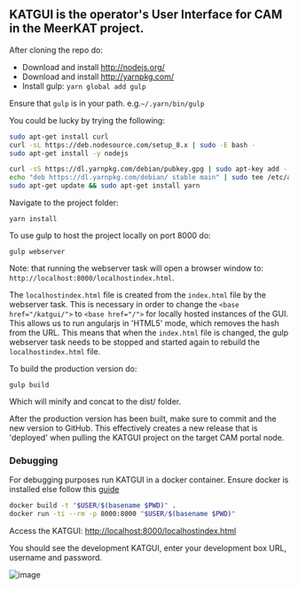 ## KATGUI is the operator's User Interface for CAM in the MeerKAT project.

After cloning the repo do:

- Download and install http://nodejs.org/
- Download and install http://yarnpkg.com/
- Install gulp: `yarn global add gulp`

Ensure that `gulp` is in your path. e.g.`~/.yarn/bin/gulp`


You could be lucky by trying the following:
```bash
sudo apt-get install curl
curl -sL https://deb.nodesource.com/setup_8.x | sudo -E bash -
sudo apt-get install -y nodejs
```

```bash
curl -sS https://dl.yarnpkg.com/debian/pubkey.gpg | sudo apt-key add -
echo "deb https://dl.yarnpkg.com/debian/ stable main" | sudo tee /etc/apt/sources.list.d/yarn.list
sudo apt-get update && sudo apt-get install yarn
```

Navigate to the project folder:

`yarn install`

To use gulp to host the project locally on port 8000 do:

`gulp webserver`

Note: that running the webserver task will open a browser window to: `http://localhost:8000/localhostindex.html`.

The `localhostindex.html` file is created from the `index.html` file by the webserver task.
This is necessary in order to change the `<base href="/katgui/">` to `<base href="/">` for locally hosted instances of the GUI.
This allows us to run angularjs in 'HTML5' mode, which removes the hash from the URL. This means that when the `index.html` file is changed, the gulp webserver task needs to be stopped and started again to rebuild the `localhostindex.html` file.

To build the production version do:

`gulp build`

Which will minify and concat to the dist/ folder.

After the production version has been built, make sure to commit and the new version to GitHub. This effectively creates a new release that is 'deployed' when pulling the KATGUI  project on the target CAM portal node.

### Debugging

For debugging purposes run KATGUI in a docker container.
Ensure docker is installed else follow this [guide](https://www.digitalocean.com/community/tutorials/how-to-install-and-use-docker-on-ubuntu-16-04)

```bash
docker build -t "$USER/$(basename $PWD)" .
docker run -ti --rm -p 8000:8000 "$USER/$(basename $PWD)"
```

Access the KATGUI: [http://localhost:8000/localhostindex.html](http://localhost:8000/localhostindex.html)

You should see the development KATGUI, enter your development box URL, username and password.

![image](https://user-images.githubusercontent.com/7910856/76946015-0f926d80-690c-11ea-8ee8-f977668712d2.png)
